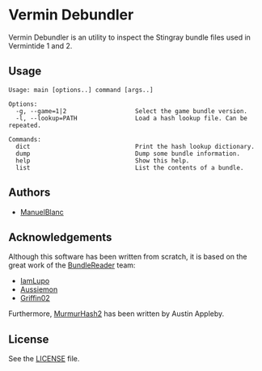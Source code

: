 # Vermin Debundler

Vermin Debundler is an utility to inspect the Stingray bundle files used in Vermintide 1 and 2.

## Usage

```
Usage: main [options..] command [args..]

Options:
  -g, --game=1|2                   Select the game bundle version.
  -l, --lookup=PATH                Load a hash lookup file. Can be repeated.

Commands:
  dict                             Print the hash lookup dictionary.
  dump                             Dump some bundle information.
  help                             Show this help.
  list                             List the contents of a bundle.
```

## Authors

+ [ManuelBlanc](https://github.com/ManuelBlanc)


## Acknowledgements

Although this software has been written from scratch, it is based on the great work of the [BundleReader](https://github.com/griffin02/BundleReaderBetaRelease) team:

+ [IamLupo](https://github.com/IamLupo)
+ [Aussiemon](https://github.com/Aussiemon)
+ [Griffin02](https://github.com/griffin02)

Furthermore, [MurmurHash2](https://github.com/aappleby/smhasher/blob/master/src/MurmurHash2.cpp) has been written by Austin Appleby.


## License

See the [LICENSE](./LICENSE.md) file.

